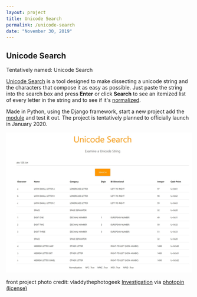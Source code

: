 ```yaml
---
layout: project
title: Unicode Search
permalink: /unicode-search
date: "November 30, 2019"
---
```


## Unicode Search

Tentatively named: Unicode Search

[Unicode Search](https://github.com/apocop/unicode) is a tool designed to make dissecting a unicode string and the characters that compose it as easy as possible. Just paste the string into the search box and press **Enter** or click **Search** to see an itemized list of every letter in the string and to see if it's [normalized](https://unicode.org/reports/tr15/).

Made in Python, using the Django framework, start a new project add the [module](https://github.com/apocop/unicode) and test it out. The project is tentatively planned to officially launch in January 2020.


![](/static/projects/unicode_search.png)


front project photo credit: vladdythephotogeek <a href="http://www.flickr.com/photos/72451959@N00/4886804743">Investigation</a> via <a href="http://photopin.com">photopin</a> <a href="https://creativecommons.org/licenses/by-nc-nd/2.0/">(license)</a>
